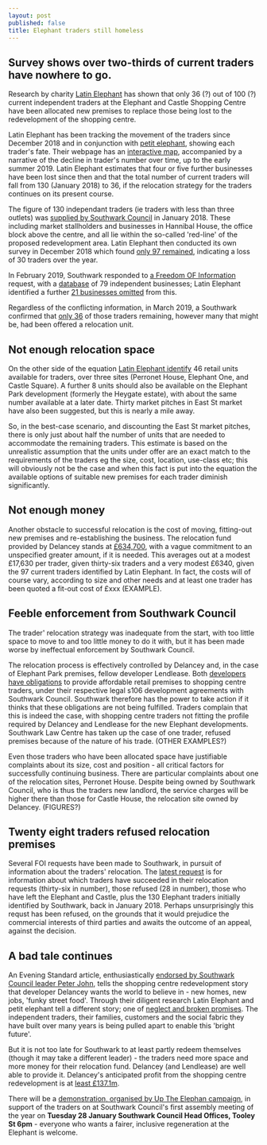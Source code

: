 ```yaml
---
layout: post
published: false
title: Elephant traders still homeless
---
```

## Survey shows over two-thirds of current traders have nowhere to go.

Research by charity [Latin Elephant](https://latinelephant.org/) has shown that only 36 (?) out of 100 (?) current independent traders at the Elephant and Castle Shopping Centre have been allocated new premises to replace those being lost to the redevelopment of the shopping centre.

Latin Elephant has been tracking the movement of the traders since December 2018 and in conjunction with [petit elephant](), showing each trader's fate. Their webpage  has an [interactive map](https://latinelephant.org/map/#Q5), accompanied by a narrative of the decline in trader's number over time, up to the early summer 2019.  Latin Elephant estimates that four or five further businesses have been lost since then and that the total number of current traders will fall from 130 (January 2018) to 36, if the relocation strategy for the traders continues on its present course.  

The figure of 130 independant traders (ie traders with less than three outlets) was [supplied by Southwark Council](https://pbs.twimg.com/media/DwEQ6HqW0AEbC6W.jpg:large) in January 2018.  These including market stallholders and businesses in Hannibal House, the office block above the centre, and all lie within the so-called 'red-line' of the proposed redevelopment area.  Latin Elephant then conducted its own survey in December 2018 which found [only 97 remained](https://latinelephant.org/map/#Q7), indicating a loss of 30 traders over the year.

In February 2019, Southwark responded to [a Freedom OF Information](https://www.whatdotheyknow.com/request/independently_owned_retail_busin?nocache=incoming-1334948#incoming-1334948) request, with a [database](https://www.whatdotheyknow.com/request/555280/response/1334948/attach/2/190321%20For%20FOI%20EC%20traders.pdf%201037530.pdf) of 79 independent businesses; Latin Elephant identified a further [21 businesses omitted](https://latinelephant.org/map/#Q7) from this.

Regardless of the conflicting information, in March 2019, a Southwark confirmed that [only 36](https://twitter.com/kieronjwilliams/status/1108781273630289920?s=12) of those traders remaining, however many that might be, had been offered a relocation unit.

## Not enough relocation space

On the other side of the equation [Latin Elephant identify](https://latinelephant.org/map/#Q7) 46 retail units available for traders, over three sites (Perronet House, Elephant One, and Castle Square).  A further 8 units should also be available on the Elephant Park development (formerly the Heygate estate), with about the same number available at a later date. Thirty market pitches in East St market have also been suggested, but this is nearly a mile away.

So, in the best-case scenario, and discounting the East St market pitches, there is only just about half the number of units that are needed to accommodate the remaining traders.  This estimate is based on the unrealistic assumption that the units under offer are an exact match to the requirements of the traders eg the size, cost, location, use-class etc; this will obviously not be the case and when this fact is put into the equation the available options of suitable new premises for each trader diminish significantly.

## Not enough money

Another obstacle to successful relocation is the cost of moving, fitting-out new premises and re-establishing the business.  The relocation fund provided by Delancey stands at [£634,700](https://www.southwark.gov.uk/regeneration/elephant-and-castle?chapter=20), with a vague commitment to an unspecified greater amount, if it is needed.  This averages out at a modest £17,630 per trader, given thirty-six traders and a very modest £6340, given the 97 current traders identified by Latin Elephant.  In fact, the costs will of course vary, according to size and other needs and at least one trader has been quoted a fit-out cost of £xxx (EXAMPLE).

## Feeble enforcement from Southwark Council

The trader' relocation strategy was inadequate from the start, with too little space to move to and too little money to do it with, but it has been made worse by ineffectual enforcement by  Southwark Council.

The relocation process is effectively controlled by Delancey and, in the case of Elephant Park premises, fellow developer Lendlease. Both [developers have obligations](https://www.southwark.gov.uk/regeneration/elephant-and-castle?chapter=20) to provide affordable retail premises to shopping centre traders, under their respective legal s106 development agreements with Southwark Council.  Southwark therefore has the power to take action if it thinks that these obligations are not being fulfilled.  Traders complain that this is indeed the case, with shopping centre traders not fitting the profile required by Delancey and Lendlease for the new Elephant developments.  Southwark Law Centre has taken up the case of one trader, refused premises because of the nature of his trade. (OTHER EXAMPLES?)

Even those traders who have been allocated space have justifiable complaints about its size, cost and position - all critical factors for successfully continuing business.  There are particular complaints about one of the relocation sites, Perronet House.  Despite being owned by Southwark Council, who is thus the traders new landlord, the service charges will be higher there than those for Castle House, the relocation site owned by Delancey. (FIGURES?)

## Twenty eight traders refused relocation premises

Several FOI requests have been made to Southwark, in pursuit of information about the traders' relocation. The [latest request](https://www.whatdotheyknow.com/request/independent_traders_in_elephant?unfold=1#incoming-1456513) is for information about which traders have succeeded in their relocation requests (thirty-six in number), those refused (28 in number), those who have left the Elephant and Castle, plus the 130 Elephant traders initially identified by Southwark, back in January 2018.  Perhaps unsurprisingly this requst has been refused, on the grounds that it would prejudice the commercial interests of third parties and awaits the outcome of an appeal, against the decision.

## A bad tale continues

An Evening Standard article, enthusiastically [endorsed by Southwark Council leader Peter John](https://twitter.com/peterjohn6/status/1214971921277890560), tells the shopping centre redevelopment story that developer Delancey wants the world  to believe in - new homes, new jobs, 'funky street food'.  Through their diligent research Latin Elephant and petit elephant tell a different story; one of [neglect and broken promises](http://35percent.org/2017-04-02-traders-charter-broken-promises/). The independent  traders, their families, customers and the social fabric they have built over many years is being pulled apart to enable this 'bright future'. 

But it is not too late for Southwark to at least partly redeem themselves (though it may take a different leader) - the traders need more space and more money for their relocation fund.  Delancey (and Lendlease) are well able to provide it.  Delancey's anticipated profit from the shopping centre redevelopment is at [least £137.1m](http://35percent.org/2018-07-02-viability-and-delancey/).

There will be a [demonstration, organised by Up The Elephan campaign](https://twitter.com/UpTheElephant_), in support of the traders on at Southwark Council's first assembly meeting of the year on **Tuesday 28 January Southwark Council Head Offices, Tooley St 6pm** - everyone who wants a fairer, inclusive regeneration at the Elephant is welcome.

